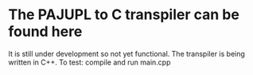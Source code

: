 # The PAJUPL to C transpiler can be found here
It is still under development so not yet functional.
The transpiler is being written in C++. To test: compile and run main.cpp